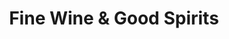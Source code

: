 ---
title: "Fine Wine & Good Spirits"
url: /birdsboro/fine-wine-und-good-spirits/
shop: Spirituosen
---